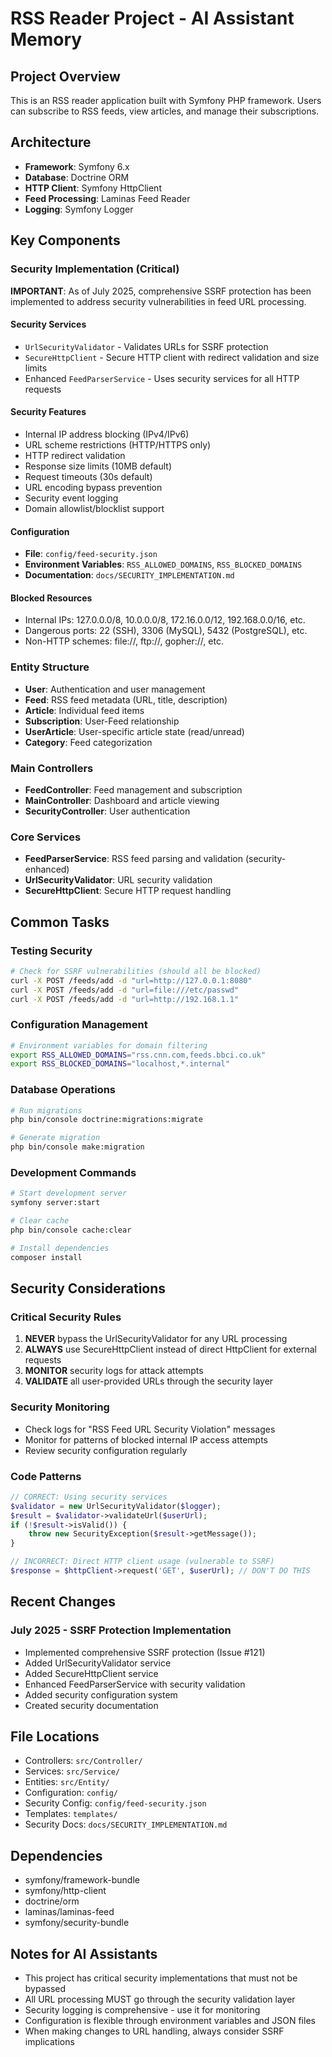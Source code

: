 # RSS Reader Project - AI Assistant Memory

## Project Overview
This is an RSS reader application built with Symfony PHP framework. Users can subscribe to RSS feeds, view articles, and manage their subscriptions.

## Architecture
- **Framework**: Symfony 6.x
- **Database**: Doctrine ORM
- **HTTP Client**: Symfony HttpClient
- **Feed Processing**: Laminas Feed Reader
- **Logging**: Symfony Logger

## Key Components

### Security Implementation (Critical)
**IMPORTANT**: As of July 2025, comprehensive SSRF protection has been implemented to address security vulnerabilities in feed URL processing.

#### Security Services
- `UrlSecurityValidator` - Validates URLs for SSRF protection
- `SecureHttpClient` - Secure HTTP client with redirect validation and size limits
- Enhanced `FeedParserService` - Uses security services for all HTTP requests

#### Security Features
- Internal IP address blocking (IPv4/IPv6)
- URL scheme restrictions (HTTP/HTTPS only)
- HTTP redirect validation
- Response size limits (10MB default)
- Request timeouts (30s default)
- URL encoding bypass prevention
- Security event logging
- Domain allowlist/blocklist support

#### Configuration
- **File**: `config/feed-security.json`
- **Environment Variables**: `RSS_ALLOWED_DOMAINS`, `RSS_BLOCKED_DOMAINS`
- **Documentation**: `docs/SECURITY_IMPLEMENTATION.md`

#### Blocked Resources
- Internal IPs: 127.0.0.0/8, 10.0.0.0/8, 172.16.0.0/12, 192.168.0.0/16, etc.
- Dangerous ports: 22 (SSH), 3306 (MySQL), 5432 (PostgreSQL), etc.
- Non-HTTP schemes: file://, ftp://, gopher://, etc.

### Entity Structure
- **User**: Authentication and user management
- **Feed**: RSS feed metadata (URL, title, description)
- **Article**: Individual feed items
- **Subscription**: User-Feed relationship
- **UserArticle**: User-specific article state (read/unread)
- **Category**: Feed categorization

### Main Controllers
- **FeedController**: Feed management and subscription
- **MainController**: Dashboard and article viewing
- **SecurityController**: User authentication

### Core Services
- **FeedParserService**: RSS feed parsing and validation (security-enhanced)
- **UrlSecurityValidator**: URL security validation
- **SecureHttpClient**: Secure HTTP request handling

## Common Tasks

### Testing Security
```bash
# Check for SSRF vulnerabilities (should all be blocked)
curl -X POST /feeds/add -d "url=http://127.0.0.1:8080"
curl -X POST /feeds/add -d "url=file:///etc/passwd"
curl -X POST /feeds/add -d "url=http://192.168.1.1"
```

### Configuration Management
```bash
# Environment variables for domain filtering
export RSS_ALLOWED_DOMAINS="rss.cnn.com,feeds.bbci.co.uk"
export RSS_BLOCKED_DOMAINS="localhost,*.internal"
```

### Database Operations
```bash
# Run migrations
php bin/console doctrine:migrations:migrate

# Generate migration
php bin/console make:migration
```

### Development Commands
```bash
# Start development server
symfony server:start

# Clear cache
php bin/console cache:clear

# Install dependencies
composer install
```

## Security Considerations

### Critical Security Rules
1. **NEVER** bypass the UrlSecurityValidator for any URL processing
2. **ALWAYS** use SecureHttpClient instead of direct HttpClient for external requests
3. **MONITOR** security logs for attack attempts
4. **VALIDATE** all user-provided URLs through the security layer

### Security Monitoring
- Check logs for "RSS Feed URL Security Violation" messages
- Monitor for patterns of blocked internal IP access attempts
- Review security configuration regularly

### Code Patterns
```php
// CORRECT: Using security services
$validator = new UrlSecurityValidator($logger);
$result = $validator->validateUrl($userUrl);
if (!$result->isValid()) {
    throw new SecurityException($result->getMessage());
}

// INCORRECT: Direct HTTP client usage (vulnerable to SSRF)
$response = $httpClient->request('GET', $userUrl); // DON'T DO THIS
```

## Recent Changes

### July 2025 - SSRF Protection Implementation
- Implemented comprehensive SSRF protection (Issue #121)
- Added UrlSecurityValidator service
- Added SecureHttpClient service  
- Enhanced FeedParserService with security validation
- Added security configuration system
- Created security documentation

## File Locations
- Controllers: `src/Controller/`
- Services: `src/Service/`
- Entities: `src/Entity/`
- Configuration: `config/`
- Security Config: `config/feed-security.json`
- Templates: `templates/`
- Security Docs: `docs/SECURITY_IMPLEMENTATION.md`

## Dependencies
- symfony/framework-bundle
- symfony/http-client
- doctrine/orm
- laminas/laminas-feed
- symfony/security-bundle

## Notes for AI Assistants
- This project has critical security implementations that must not be bypassed
- All URL processing MUST go through the security validation layer
- Security logging is comprehensive - use it for monitoring
- Configuration is flexible through environment variables and JSON files
- When making changes to URL handling, always consider SSRF implications